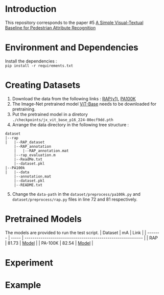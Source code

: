 # Introduction
This repository corresponds to the paper #5 
[A Simple Visual-Textual Baseline for Pedestrian Attribute Recognition](https://ieeexplore.ieee.org/stamp/stamp.jsp?tp=&arnumber=9782406&tag=1)

# Environment and Dependencies
Install the dependencies : <br>
`pip install -r requirements.txt`

# Creating Datasets
1. Download the data from the following links : [RAP(v1)](), [PA100K]()
2. The Image-Net pretrained model [ViT-Base](https://github.com/rwightman/pytorch-image-models/releases/download/v0.1-vitjx/jx_vit_base_p16_224-80ecf9dd.pth) 
needs to be downloaded for pretraining.
3. Put the pretrained model in a diretory `./checkpoints/jx_vit_base_p16_224-80ecf9dd.pth`
4. Arrange the data directory in the following tree structure : 
```
dataset
|--rap
|   |--RAP_dataset
    |--RAP_annotation
    |   |--RAP_annotation.mat
    |--rap_evaluation.m
    |--ReadMe.txt
    |--dataset.pkl
|--PA100k
|   |--data
    |--annotation.mat
    |--dataset.pkl
    |--README.txt

```
5. Change the `data-path` in the `dataset/preprocess/pa100k.py` and `dataset/preprocess/rap.py` files in line 72 and 81 respectively.

# Pretrained Models
The models are provided to run the test script.
| Dataset | mA    | Link                                                         |
| ------- | ----- | ------------------------------------------------------------ |
| RAP     | 81.73 | [Model]()                                                    |
| PA-100K | 82.54 | [Model]()                                                    |

# Experiment


# Example


